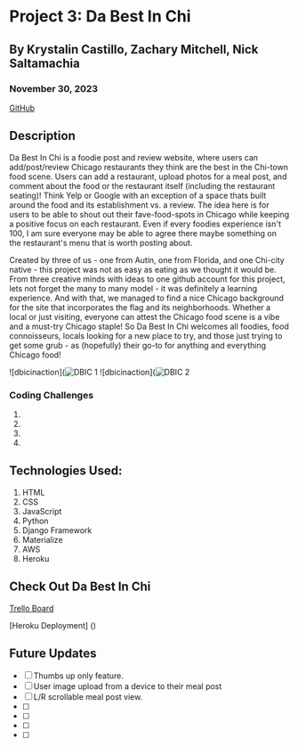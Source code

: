 # Project 3: Da Best In Chi

## By Krystalin Castillo, Zachary Mitchell, Nick Saltamachia

### November 30, 2023

[GitHub](https://github.com/KfromtheChi)


## Description
Da Best In Chi is a foodie post and review website, where users can add/post/review Chicago restaurants they think are the best in the Chi-town food scene.  Users can add a restaurant, upload photos for a meal post, and comment about the food or the restaurant itself (including the restaurant seating)!  Think Yelp or Google with an exception of a space thats built around the food and its establishment vs. a review.  The idea here is for users to be able to shout out their fave-food-spots in Chicago while keeping a positive focus on each restaurant.  Even if every foodies experience isn't 100, I am sure everyone may be able to agree there maybe something on the restaurant's menu that is worth posting about.

Created by three of us - one from Autin, one from Florida, and one Chi-city native - this project was not as easy as eating as we thought it would be.  From three creative minds with ideas to one github account for this project, lets not forget the many to many model - it was definitely a learning experience.  And with that, we managed to find a nice Chicago background for the site that incorporates the flag and its neighborhoods. Whether a local or just visiting, everyone can attest the Chicago food scene is a vibe and a must-try Chicago staple!  So Da Best In Chi welcomes all foodies, food connoisseurs, locals looking for a new place to try, and those just trying to get some grub - as (hopefully) their go-to for anything and everything Chicago food!


![dbicinaction](![DBIC 1](https://github.com/nsaltamachia/p3/assets/145854969/d2775c13-3e01-42f2-a638-417b797d1099)
![dbicinaction](![DBIC 2](https://github.com/nsaltamachia/p3/assets/145854969/750d0327-439f-4706-a810-64f2ad357b23)


### Coding Challenges
1. 
2. 
3. 
4.


## Technologies Used:
1. HTML
2. CSS
3. JavaScript
4. Python
5. Django Framework
6. Materialize
7. AWS
8. Heroku


## Check Out Da Best In Chi

[Trello Board](https://trello.com/b/jddSwsy5/python-django-food-app)

[Heroku Deployment] ()


## Future Updates
- [ ] Thumbs up only feature.
- [ ] User image upload from a device to their meal post
- [ ] L/R scrollable meal post view.
- [ ] 
- [ ] 
- [ ] 
- [ ] 
